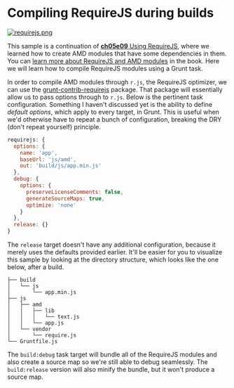 # Compiling RequireJS during builds

[![requirejs.png][1]][2]

This sample is a continuation of [**ch05e09** Using RequireJS][3], where we learned how to create AMD modules that have some dependencies in them. You can [learn more about RequireJS and AMD modules][4] in the book. Here we will learn how to compile RequireJS modules using a Grunt task.

In order to compile AMD modules through `r.js`, the RequireJS optimizer, we can use the [grunt-contrib-requirejs][5] package. That package will essentially allow us to pass options through to `r.js`. Below is the pertinent task configuration. Something I haven't discussed yet is the ability to define _default options_, which apply to every target, in Grunt. This is useful when we'd otherwise have to repeat a bunch of configuration, breaking the DRY (don't repeat yourself) principle.

```js
requirejs: {
  options: {
    name: 'app',
    baseUrl: 'js/amd',
    out: 'build/js/app.min.js'
  },
  debug: {
    options: {
      preserveLicenseComments: false,
      generateSourceMaps: true,
      optimize: 'none'
    }
  },
  release: {}
}
```

The `release` target doesn't have any additional configuration, because it merely uses the defaults provided earlier. It'll be easier for you to visualize this sample by looking at the directory structure, which looks like the one below, after a build.

```
├── build
│   └── js
│       └── app.min.js
├── js
│   ├── amd
│   │   ├── lib
│   │   │   └── text.js
│   │   └── app.js
│   └── vendor
│       └── require.js
└── Gruntfile.js
```

The `build:debug` task target will bundle all of the RequireJS modules and also create a source map so we're still able to debug seamlessly. The `build:release` version will also minify the bundle, but it won't produce a source map.

  [1]: http://i.imgur.com/TkjgTBt.png
  [2]: https://github.com/jrburke/requirejs
  [3]: https://github.com/bevacqua/buildfirst/tree/master/ch05/09_requirejs-usage
  [4]: http://bevacqua.io/buildfirst "JavaScript Application Design"
  [5]: https://github.com/gruntjs/grunt-contrib-requirejs
